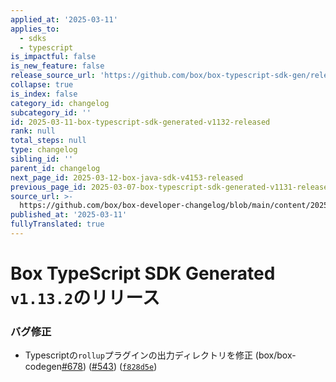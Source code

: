 ```yaml
---
applied_at: '2025-03-11'
applies_to:
  - sdks
  - typescript
is_impactful: false
is_new_feature: false
release_source_url: 'https://github.com/box/box-typescript-sdk-gen/releases/tag/v1.13.2'
collapse: true
is_index: false
category_id: changelog
subcategory_id: ''
id: 2025-03-11-box-typescript-sdk-generated-v1132-released
rank: null
total_steps: null
type: changelog
sibling_id: ''
parent_id: changelog
next_page_id: 2025-03-12-box-java-sdk-v4153-released
previous_page_id: 2025-03-07-box-typescript-sdk-generated-v1131-released
source_url: >-
  https://github.com/box/box-developer-changelog/blob/main/content/2025/03-11-box-typescript-sdk-generated-v1132-released.md
published_at: '2025-03-11'
fullyTranslated: true
---
```

# Box TypeScript SDK Generated `v1.13.2`のリリース

### バグ修正

* Typescriptの`rollup`プラグインの出力ディレクトリを修正 (box/box-codegen[#678][1]) ([#543][2]) ([`f828d5e`][3])

[1]: https://github.com/box/box-typescript-sdk-gen/issues/678

[2]: https://github.com/box/box-typescript-sdk-gen/issues/543

[3]: https://github.com/box/box-typescript-sdk-gen/commit/f828d5e7e3079c48590e9766f0dccd25ee1af9ca
